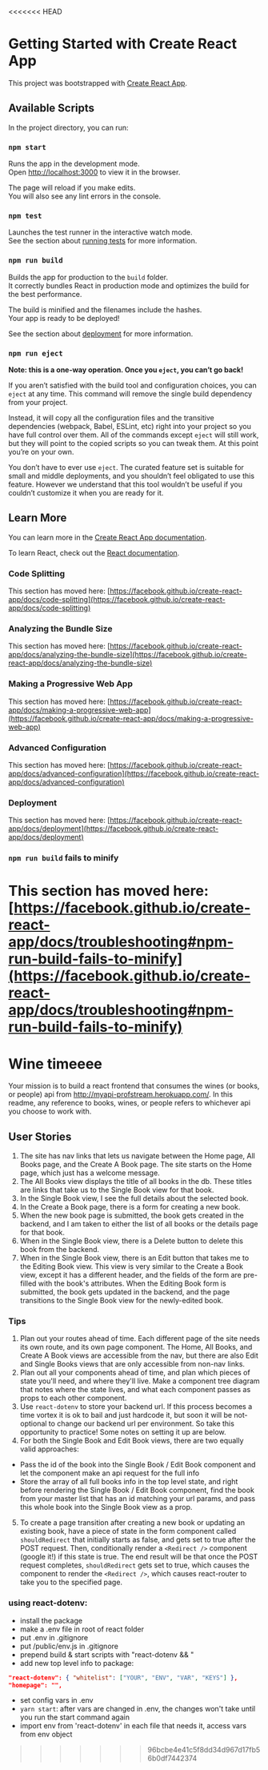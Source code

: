 <<<<<<< HEAD
# Getting Started with Create React App

This project was bootstrapped with [Create React App](https://github.com/facebook/create-react-app).

## Available Scripts

In the project directory, you can run:

### `npm start`

Runs the app in the development mode.\
Open [http://localhost:3000](http://localhost:3000) to view it in the browser.

The page will reload if you make edits.\
You will also see any lint errors in the console.

### `npm test`

Launches the test runner in the interactive watch mode.\
See the section about [running tests](https://facebook.github.io/create-react-app/docs/running-tests) for more information.

### `npm run build`

Builds the app for production to the `build` folder.\
It correctly bundles React in production mode and optimizes the build for the best performance.

The build is minified and the filenames include the hashes.\
Your app is ready to be deployed!

See the section about [deployment](https://facebook.github.io/create-react-app/docs/deployment) for more information.

### `npm run eject`

**Note: this is a one-way operation. Once you `eject`, you can’t go back!**

If you aren’t satisfied with the build tool and configuration choices, you can `eject` at any time. This command will remove the single build dependency from your project.

Instead, it will copy all the configuration files and the transitive dependencies (webpack, Babel, ESLint, etc) right into your project so you have full control over them. All of the commands except `eject` will still work, but they will point to the copied scripts so you can tweak them. At this point you’re on your own.

You don’t have to ever use `eject`. The curated feature set is suitable for small and middle deployments, and you shouldn’t feel obligated to use this feature. However we understand that this tool wouldn’t be useful if you couldn’t customize it when you are ready for it.

## Learn More

You can learn more in the [Create React App documentation](https://facebook.github.io/create-react-app/docs/getting-started).

To learn React, check out the [React documentation](https://reactjs.org/).

### Code Splitting

This section has moved here: [https://facebook.github.io/create-react-app/docs/code-splitting](https://facebook.github.io/create-react-app/docs/code-splitting)

### Analyzing the Bundle Size

This section has moved here: [https://facebook.github.io/create-react-app/docs/analyzing-the-bundle-size](https://facebook.github.io/create-react-app/docs/analyzing-the-bundle-size)

### Making a Progressive Web App

This section has moved here: [https://facebook.github.io/create-react-app/docs/making-a-progressive-web-app](https://facebook.github.io/create-react-app/docs/making-a-progressive-web-app)

### Advanced Configuration

This section has moved here: [https://facebook.github.io/create-react-app/docs/advanced-configuration](https://facebook.github.io/create-react-app/docs/advanced-configuration)

### Deployment

This section has moved here: [https://facebook.github.io/create-react-app/docs/deployment](https://facebook.github.io/create-react-app/docs/deployment)

### `npm run build` fails to minify

This section has moved here: [https://facebook.github.io/create-react-app/docs/troubleshooting#npm-run-build-fails-to-minify](https://facebook.github.io/create-react-app/docs/troubleshooting#npm-run-build-fails-to-minify)
=======
# Wine timeeee
Your mission is to build a react frontend that consumes the wines (or books, or people) api from http://myapi-profstream.herokuapp.com/. In this readme, any reference to books, wines, or people refers to whichever api you choose to work with.

## User Stories
1. The site has nav links that lets us navigate between the Home page, All Books page, and the Create A Book page. The site starts on the Home page, which just has a welcome message.
1. The All Books view displays the title of all books in the db. These titles are links that take us to the Single Book view for that book.
1. In the Single Book view, I see the full details about the selected book.
1. In the Create a Book page, there is a form for creating a new book.
1. When the new book page is submitted, the book gets created in the backend, and I am taken to either the list of all books or the details page for that book.
1. When in the Single Book view, there is a Delete button to delete this book from the backend.
1. When in the Single Book view, there is an Edit button that takes me to the Editing Book view. This view is very similar to the Create a Book view, except it has a different header, and the fields of the form are pre-filled with the book's attributes. When the Editing Book form is submitted, the book gets updated in the backend, and the page transitions to the Single Book view for the newly-edited book.


### Tips
1. Plan out your routes ahead of time. Each different page of the site needs its own route, and its own page component. The Home, All Books, and Create A Book views are accessible from the nav, but there are also Edit and Single Books views that are only accessible from non-nav links.
2. Plan out all your components ahead of time, and plan which pieces of state you'll need, and where they'll live. Make a component tree diagram that notes where the state lives, and what each component passes as props to each other component.
3. Use `react-dotenv` to store your backend url. If this process becomes a time vortex it is ok to bail and just hardcode it, but soon it will be not-optional to change our backend url per environment. So take this opportunity to practice! Some notes on setting it up are below.
4. For both the Single Book and Edit Book views, there are two equally valid approaches:
  - Pass the id of the book into the Single Book / Edit Book component and let the component make an api request for the full info
  - Store the array of all full books info in the top level state, and right before rendering the Single Book / Edit Book component, find the book from your master list that has an id matching your url params, and pass this whole book into the Single Book view as a prop.
5. To create a page transition after creating a new book or updating an existing book, have a piece of state in the form component called `shouldRedirect` that initially starts as false, and gets set to true after the POST request. Then, conditionally render a `<Redirect />` component (google it!) if this state is true. The end result will be that once the POST request completes, `shouldRedirect` gets set to true, which causes the component to render the `<Redirect />`, which causes react-router to take you to the specified page.

### using react-dotenv:
  - install the package
  - make a .env file in root of react folder
  - put .env in .gitignore
  - put /public/env.js in .gitignore
  - prepend build & start scripts with "react-dotenv && "
  - add new top level info to package:
  ```json
  "react-dotenv": { "whitelist": ["YOUR", "ENV", "VAR", "KEYS"] },
  "homepage": "",
  ```
  - set config vars in .env
  - `yarn start`: after vars are changed in .env, the changes won't take until you run the start command again
  - import env from 'react-dotenv' in each file that needs it, access vars from env object
>>>>>>> 96bcbe4e41c5f8dd34d967d17fb56b0df7442374
